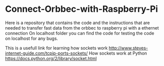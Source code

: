 # Connect-Orbbec-with-Raspberry-Pi
Here is a repository that contains the code and the instructions that are needed to  transfer fast data from the orbbec to raspberry pi  with a ethernet connection
On localhost folder you can find the code for testing the code on localhost for any bugs.

This is a usefull link for learning how sockets work http://www.steves-internet-guide.com/tcpip-ports-sockets/
How sockets work at Python https://docs.python.org/2/library/socket.html